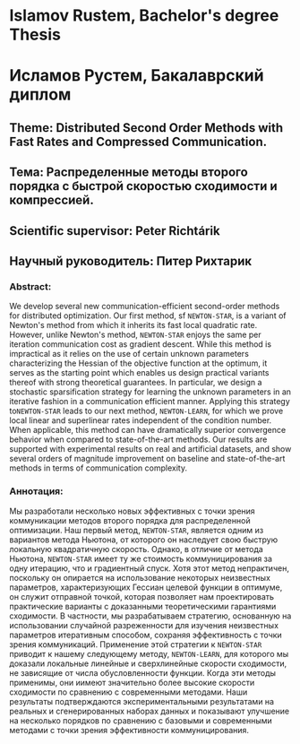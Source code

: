 # Islamov Rustem, Bachelor's degree Thesis
# Исламов Рустем, Бакалаврский диплом

## Theme: Distributed Second Order Methods with Fast Rates  and Compressed Communication.
## Тема: Распределенные методы второго порядка с быстрой скоростью сходимости и компрессией.

## Scientific supervisor: Peter Richtárik
## Научный руководитель: Питер Рихтарик

### Abstract:

We develop several new communication-efficient second-order methods for distributed optimization. Our first method, sf `NEWTON-STAR`, is a variant of Newton's method from which it inherits its fast local quadratic rate. However, unlike Newton's method, `NEWTON-STAR` enjoys the same per iteration communication cost as gradient descent. While this method is impractical as it relies on the use of certain unknown parameters characterizing the Hessian of the objective function at the optimum,  it serves as the starting point which enables us design practical variants thereof with strong theoretical guarantees. In particular, we design a stochastic sparsification strategy for learning the unknown parameters in an iterative fashion in a communication efficient manner. Applying this strategy to`NEWTON-STAR` leads to our next method, `NEWTON-LEARN`, for which we prove  local linear and superlinear rates independent of the condition number. When applicable, this method can have dramatically superior convergence behavior when compared to state-of-the-art methods. Our results are supported with experimental results on real and artificial datasets, and show several orders of magnitude improvement on baseline and state-of-the-art methods in terms of communication complexity.


### Аннотация:

Мы разработали несколько новых эффективных с точки зрения коммуникации методов второго порядка для распределенной оптимизации. Наш первый метод, `NEWTON-STAR`, является одним из вариантов метода Ньютона, от которого он наследует свою быструю локальную квадратичную скорость. Однако, в отличие от метода Ньютона, `NEWTON-STAR` имеет ту же стоимость коммуницирования за одну итерацию, что и градиентный спуск. Хотя этот метод непрактичен, поскольку он опирается на использование некоторых неизвестных параметров, характеризующих Гессиан целевой функции в оптимуме, он служит отправной точкой, которая позволяет нам проектировать практические варианты с доказанными теоретическими гарантиями сходимости. В частности, мы разрабатываем стратегию, основанную на использовании случайной разреженности для изучения неизвестных параметров итеративным способом, сохраняя эффективность с точки зрения коммуникаций. Применение этой стратегии к `NEWTON-STAR` приводит к нашему следующему методу, `NEWTON-LEARN`, для которого мы доказали локальные линейные и сверхлинейные скорости сходимости, не зависящие от числа обусловленности функции. Когда эти методы применимы, они иимеют значительно более высокие скорости сходимости по сравнению с современными методами. Наши результаты подтверждаются экспериментальными результатами на реальных и сгенерированных наборах данных и показывают улучшение на несколько порядков по сравнению с базовыми и современными методами с точки зрения эффективности коммуницирования.
